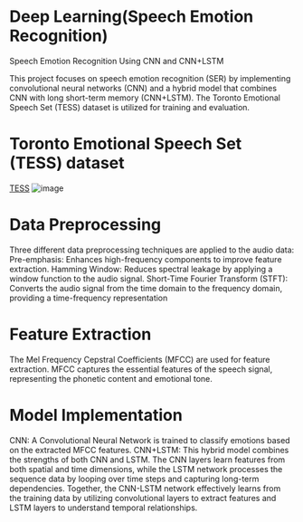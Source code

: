 # Deep Learning(Speech Emotion Recognition)
Speech Emotion Recognition Using CNN and CNN+LSTM

This project focuses on speech emotion recognition (SER) by implementing convolutional neural networks (CNN) and a hybrid model that combines CNN with long short-term memory (CNN+LSTM). The Toronto Emotional Speech Set (TESS) dataset is utilized for training and evaluation.

# Toronto Emotional Speech Set (TESS) dataset
[TESS](https://www.kaggle.com/datasets/ejlok1/toronto-emotional-speech-set-tess)
![image](https://github.com/user-attachments/assets/b20d5aa0-91cd-4b80-a287-186563734724)

# Data Preprocessing
Three different data preprocessing techniques are applied to the audio data:
Pre-emphasis: Enhances high-frequency components to improve feature extraction.
Hamming Window: Reduces spectral leakage by applying a window function to the audio signal.
Short-Time Fourier Transform (STFT): Converts the audio signal from the time domain to the frequency domain, providing a time-frequency representation

# Feature Extraction
The Mel Frequency Cepstral Coefficients (MFCC) are used for feature extraction. MFCC captures the essential features of the speech signal, representing the phonetic content and emotional tone.

# Model Implementation
CNN: A Convolutional Neural Network is trained to classify emotions based on the extracted MFCC features.
CNN+LSTM: This hybrid model combines the strengths of both CNN and LSTM. The CNN layers learn features from both spatial and time dimensions, while the LSTM network processes the sequence data by looping over time steps and capturing long-term dependencies. Together, the CNN-LSTM network effectively learns from the training data by utilizing convolutional layers to extract features and LSTM layers to understand temporal relationships.
